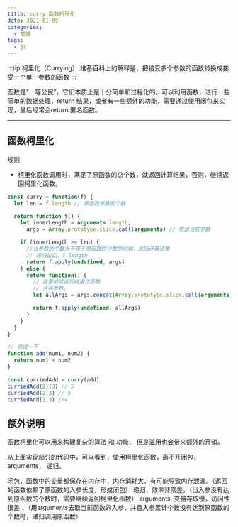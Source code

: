 ```yaml
---
title: curry 函数柯里化
date: 2021-01-09
categories:
  - 前端
tags:
  - js
---
```


:::tip
柯里化（Currying）,维基百科上的解释是，把接受多个参数的函数转换成接受一个单一参数的函数
:::

函数是“一等公民”，它们本质上是十分简单和过程化的。可以利用函数，进行一些简单的数据处理，return 结果，或者有一些额外的功能，需要通过使用闭包来实现，最后经常会return 匿名函数。

---

## 函数柯里化

规则

- 柯里化函数调用时，满足了原函数的总个数，就返回计算结果，否则，继续返回柯里化函数。

```js
const curry = function(f) {
  let len = f.length // 原函数参数的个数

  return function t() {
    let innerLength = arguments.length,
      args = Array.prototype.slice.call(arguments) // 取出当前参数

    if (innerLength >= len) {
      //当参数的个数大于等于原函数的个数的时候，返回计算结果
      // 递归出口，f.length
      return f.apply(undefined, args)
    } else {
      return function() {
        // 这里继续返回柯里化函数
        // 合并参数，
        let allArgs = args.concat(Array.prototype.slice.call(arguments))

        return t.apply(undefined, allArgs)
      }
    }
  }
}

// 测试一下
function add(num1, num2) {
  return num1 + num2
}

const curriedAdd = curry(add)
curriedAdd(2)(3) // 5
curriedAdd(2,3) // 5
curriedAdd(1,3) //4
```

## 额外说明

函数柯里化可以用来构建复杂的算法 和 功能， 但是滥用也会带来额外的开销。

从上面实现部分的代码中，可以看到，使用柯里化函数，离不开闭包， arguments， 递归。

闭包，函数中的变量都保存在内存中，内存消耗大，有可能导致内存泄漏。（返回的函数依赖了原函数的入参长度，形成闭包）
递归，效率非常差，（当入参没有达到原函数的个数时，需要继续返回柯里化函数）
arguments, 变量存取慢，访问性很差 、（用arguments去取当前函数的入参，并且入参累计个数没有达到原函数的个数时，递归调用原函数）
